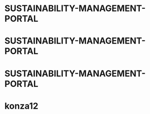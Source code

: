 # SUSTAINABILITY-MANAGEMENT-PORTAL
# SUSTAINABILITY-MANAGEMENT-PORTAL
# SUSTAINABILITY-MANAGEMENT-PORTAL
# konza12
